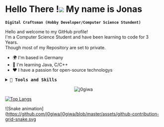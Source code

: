 # Hello There !![](https://user-images.githubusercontent.com/18350557/176309783-0785949b-9127-417c-8b55-ab5a4333674e.gif) My name is Jonas

**`Digital Craftsman (Hobby Developer/Computer Science Stundent)`**

Hello and welcome to my GitHub profile!<br>
I'm a Computer Science Student and have been learning to code for 3 Years.<br>
Though most of my Repository are set to private.<br>

*   🌍  I'm based in Germany
*   🧠  I'm learning Java, C/C++
*   ❤️  I have a passion for open-source technologys

<details>
  <summary><samp><b>🧰 Tools and Skills</b></samp></summary>
  <br>
  <details>
    <summary><samp><b>🖥️ Operating Systems</b></samp></summary>
    <p align="left">
      <br>
      <!-- Linux (link leads to nowhere) -->
      <a href="" target="_blank" rel="noreferrer">
        <img width="36" height="36" style="margin: 1em;" alt="bash" src="https://cdn.jsdelivr.net/gh/devicons/devicon/icons/linux/linux-original.svg" />
      </a>
      <!-- Debian -->
      <a href="https://www.debian.org" target="_blank" rel="noreferrer">
        <img width="36" height="36" style="margin: 1em;" alt="Debian" src="https://cdn.jsdelivr.net/gh/devicons/devicon/icons/debian/debian-original.svg" />
      </a>
      <!-- openSUSE -->
      <a href="https://www.opensuse.org" target="_blank" rel="noreferrer">
        <img width="36" height="36" style="margin: 1em;" alt="openSUSE" src="https://cdn.jsdelivr.net/gh/devicons/devicon/icons/opensuse/opensuse-original-wordmark.svg" />
      </a>
      <!-- centOS -->
      <a href="https://www.centos.org" target="_blank" rel="noreferrer">
        <img width="36" height="36" style="margin: 1em;" alt="centOS" src="https://cdn.jsdelivr.net/gh/devicons/devicon/icons/centos/centos-original.svg" />
      </a>
    </p>
  </details>
  <!-- Programming Languages -->
  <details>
    <summary><samp><b>🔢 Programming Languages</b></samp></summary>
    <p align="left">
      <br>
      <!-- C -->
      <a href="https://docs.microsoft.com/en-us/cpp/?view=msvc-170" target="_blank" rel="noreferrer">
        <img width="36" height="36" style="margin: 1em;" alt="C" src="https://cdn.jsdelivr.net/gh/devicons/devicon/icons/c/c-original.svg" />
       </a>
      <!-- C++ -->
      <a href="https://docs.microsoft.com/en-us/cpp/?view=msvc-170" target="_blank" rel="noreferrer">
        <img width="36" height="36" style="margin: 1em;" alt="C++" src="https://cdn.jsdelivr.net/gh/devicons/devicon/icons/cplusplus/cplusplus-original.svg" />
      </a>
      <!-- Java -->
      <a href="https://www.oracle.com/java/" target="_blank" rel="noreferrer">
        <img width="36" height="36" style="margin: 1em;" alt="Java" src="https://cdn.jsdelivr.net/gh/devicons/devicon/icons/java/java-original.svg" />
      </a>
      <!-- Python -->
      <a href="https://www.python.org/" target="_blank" rel="noreferrer">
        <img  width="36" height="36" style="margin: 1em;" alt="Python" src="https://raw.githubusercontent.com/danielcranney/readme-generator/main/public/icons/skills/python-colored.svg" />
      </a>
    </p>
  </details>
  <!-- Web Techologys  -->
  <details>
    <summary><samp><b>🌐 Web Technologys</b></samp></summary>
    <p align="left">
      <br>
      <!-- HTML5 -->
      <a href="https://developer.mozilla.org/en-US/docs/Glossary/HTML5" target="_blank" rel="noreferrer">
        <img width="36" height="36" style="margin: 1em;" alt="HTML5" src="https://cdn.jsdelivr.net/gh/devicons/devicon/icons/html5/html5-original.svg"/>
      </a>
      <!-- CSS3 -->
      <a href="https://www.w3.org/TR/CSS/#css" target="_blank" rel="noreferrer">
        <img width="36" height="36" style="margin: 1em;" alt="CSS" src="https://cdn.jsdelivr.net/gh/devicons/devicon/icons/css3/css3-original.svg" />
      </a>
      <!-- JavaScript -->
      <a href="https://developer.mozilla.org/en-US/docs/Web/JavaScript" target="_blank" rel="noreferrer">
        <img width="36" height="36" style="margin: 1em;" alt="JavaScript" src="https://cdn.jsdelivr.net/gh/devicons/devicon/icons/javascript/javascript-original.svg" />
      </a>
      <!-- PHP -->
      <a href="https://www.php.net/" target="_blank" rel="noreferrer">
        <img width="36" height="36" style="margin: 1em;" alt="PHP" src="https://cdn.jsdelivr.net/gh/devicons/devicon/icons/php/php-original.svg" />
      </a>
      <!-- MySQL -->
      <a href="https://www.mysql.com/" target="_blank" rel="noreferrer">
        <img width="36" height="36" style="margin: 1em;" alt="MySQL" src="https://cdn.jsdelivr.net/gh/devicons/devicon/icons/mysql/mysql-original.svg"/>
      </a>
    </p>
  </details>
  <!-- Tools -->
  <details>
    <summary><samp><b>🪛 Tools</b></samp></summary>
    <p align="left">
      <br>
      <!-- LaTeX -->
      <a [href="https://www.latex-project.org/" target="_blank" rel="noreferrer">
        <img width="36" height="36" style="margin: 1em;" alt="LaTeX" src="https://cdn.jsdelivr.net/gh/devicons/devicon/icons/latex/latex-original.svg"/>
      </a>
      <!-- Bash -->
      <a href="https://www.gnu.org/software/bash/" target="_blank" rel="noreferrer">
        <img width="36" height="36" style="margin: 1em;" alt="bash" src="https://cdn.jsdelivr.net/gh/devicons/devicon/icons/bash/bash-original.svg" />
      </a>
      <!-- Vim -->
      <a href="https://www.vim.org/" target="_blank" rel="noreferrer">
        <img width="36" height="36" style="margin: 1em;" alt="Vim" src="https://cdn.jsdelivr.net/gh/devicons/devicon/icons/vim/vim-original.svg" />
      </a>
      <!-- vscode -->
      <a href="https://code.visualstudio.com/" target="_blank" rel="noreferrer">
        <img width="36" height="36" style="margin: 1em;" alt="bash" src="https://cdn.jsdelivr.net/gh/devicons/devicon/icons/vscode/vscode-original.svg" />
      </a>
    </p>
  </details>
</details>

<p align="center"> <img src="https://github-readme-stats.vercel.app/api?username=j0giwa&show_icons=true&theme=transparent" alt="j0giwa" /> </p>

[![Top Langs](https://github-readme-stats.vercel.app/api/top-langs/?username=anuraghazra&layout=compact&theme=transparent)](https://github.com/anuraghazra/github-readme-stats)

![Snake animation](https://github.com/j0giwa/j0giwa/blob/master/assets/github-contribution-grid-snake.svg
